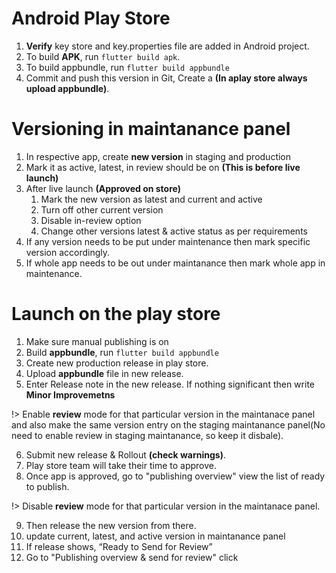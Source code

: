 # Android Play Store

1. **Verify** key store and key.properties file are added in Android project.
2. To build **APK**, run `flutter build apk`.
3. To build appbundle, run `flutter build appbundle`
4. Commit and push this version in Git, Create a **(In aplay store always upload appbundle)**.

# Versioning in maintanance panel
1. In respective app, create **new version** in staging and production
2. Mark it as active, latest, in review should be on **(This is before live launch)**
3. After live launch **(Approved on store)**
    1. Mark the new version as latest and current and active
    1. Turn off other current version
    1. Disable in-review option
    1. Change other versions latest & active status as per requirements
4. If any version needs to be put under maintenance then mark specific version accordingly.
5. If whole app needs to be out under maintanance then mark whole app in maintenance.

# Launch on the play store
1. Make sure manual publishing is on
2. Build **appbundle**, run `flutter build appbundle`
3. Create new production release in play store.
4. Upload **appbundle** file in new release.
5. Enter Release note in the new release. If nothing significant then write **Minor Improvemetns**

!> Enable **review** mode for that particular version in the maintanace panel and also make the same version entry on the staging maintanance panel(No need to enable review in staging maintanance, so keep it disbale).

6. Submit new release & Rollout **(check warnings)**.
7. Play store team will take their time to approve.
8. Once app is approved, go to "publishing overview" view the list of ready to publish.

!> Disable **review** mode for that particular version in the maintanace panel.

9. Then release the new version from there.
10. update current, latest, and active version in maintanance panel
11. If release shows, “Ready to Send for Review”
12. Go to "Publishing overview & send for review" click 
